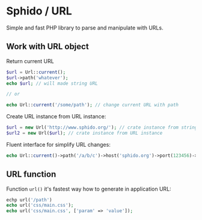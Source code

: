 # Sphido / URL

Simple and fast PHP library to parse and manipulate with URLs.

## Work with URL object

Return current URL

```php
$url = Url::current();
$url->path('whatever');
echo $url; // will made string URL

// or 

echo Url::current('/some/path'); // change current URL with path 
```
Create URL instance from URL instance:

```php
$url = new Url('http://www.sphido.org/'); // crate instance from string
$url2 = new Url($url); // crate instance from URL instance
```

Fluent interface for simplify URL changes:

```php
echo Url::current()->path('/a/b/c')->host('sphido.org')->port(123456)->scheme('ftp');
```

## URL function

Function `url()` it's fastest way how to generate in application URL:

```php
echp url('/path')
echo url('css/main.css');
echo url('css/main.css', ['param' => 'value']);
```